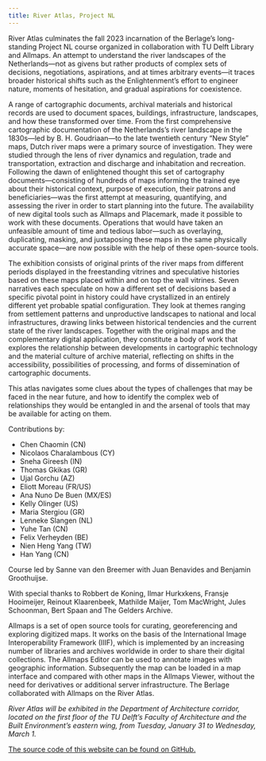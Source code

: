 ```yaml
---
title: River Atlas, Project NL
---
```

River Atlas culminates the fall 2023 incarnation of the Berlage’s long-standing Project NL course organized in collaboration with TU Delft Library and Allmaps. An attempt to understand the river landscapes of the Netherlands—not as givens but rather products of complex sets of decisions, negotiations, aspirations, and at times arbitrary events—it traces broader historical shifts such as the Enlightenment’s effort to engineer nature, moments of hesitation, and gradual aspirations for coexistence.

A range of cartographic documents, archival materials and historical records are used to document spaces, buildings, infrastructure, landscapes, and how these transformed over time. From the first comprehensive cartographic documentation of the Netherlands’s river landscape in the 1830s—led by B. H. Goudriaan—to the late twentieth century “New Style” maps, Dutch river maps were a primary source of investigation. They were studied through the lens of river dynamics and regulation, trade and transportation, extraction and discharge and inhabitation and recreation. Following the dawn of enlightened thought this set of cartography documents—consisting of hundreds of maps informing the trained eye about their historical context, purpose of execution, their patrons and beneficiaries—was the first attempt at measuring, quantifying, and assessing the river in order to start planning into the future. The availability of new digital tools such as Allmaps and Placemark, made it possible to work with these documents. Operations that would have taken an unfeasible amount of time and tedious labor—such as overlaying, duplicating, masking, and juxtaposing these maps in the same physically accurate space—are now possible with the help of these open-source tools.

The exhibition consists of original prints of the river maps from different periods displayed in the freestanding vitrines and speculative histories based on these maps placed within and on top the wall vitrines. Seven narratives each speculate on how a different set of decisions based a specific pivotal point in history could have crystallized in an entirely different yet probable spatial configuration. They look at themes ranging from settlement patterns and unproductive landscapes to national and local infrastructures, drawing links between historical tendencies and the current state of the river landscapes. Together with the original maps and the complementary digital application, they constitute a body of work that explores the relationship between developments in cartographic technology and the material culture of archive material, reflecting on shifts in the accessibility, possibilities of processing, and forms of dissemination of cartographic documents.

This atlas navigates some clues about the types of challenges that may be faced in the near future, and how to identify the complex web of relationships they would be entangled in and the arsenal of tools that may be available for acting on them.

Contributions by:
- Chen Chaomin (CN)
- Nicolaos Charalambous (CY)
- Sneha Gireesh (IN)
- Thomas Gkikas (GR)
- Ujal Gorchu (AZ)
- Eliott Moreau (FR/US)
- Ana Nuno De Buen (MX/ES)
- Kelly Olinger (US)
- Maria Stergiou (GR)
- Lenneke Slangen (NL)
- Yuhe Tan (CN)
- Felix Verheyden (BE)
- Nien Heng Yang (TW)
- Han Yang (CN)

Course led by Sanne van den Breemer with Juan Benavides and Benjamin Groothuijse.

With special thanks to Robbert de Koning, Ilmar Hurkxkens, Fransje Hooimeijer, Reinout Klaarenbeek, Mathilde Maijer, Tom MacWright, Jules Schoonman, Bert Spaan and  The Gelders Archive.

Allmaps is a set of open source tools for curating, georeferencing and exploring digitized maps. It works on the basis of the International Image Interoperability Framework (IIIF), which is implemented by an increasing number of libraries and archives worldwide in order to share their digital collections. The Allmaps Editor can be used to annotate images with geographic information. Subsequently the map can be loaded in a map interface and compared with other maps in the Allmaps Viewer, without the need for derivatives or additional server infrastructure. The Berlage collaborated with Allmaps on the River Atlas.

_River Atlas will be exhibited in the Department of Architecture corridor, located on the first floor of the TU Delft’s Faculty of Architecture and the Built Environment’s eastern wing, from Tuesday, January 31 to Wednesday, March 1._

[The source code of this website can be found on GitHub.](https://github.com/theberlage/project-nl-app)
